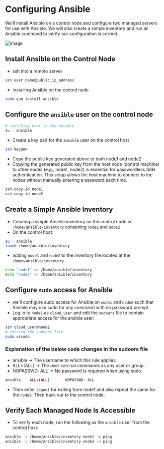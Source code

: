 # Configuring Ansible
We'll install Ansible on a control node and configure two managed servers for use with Ansible. We will also create a simple inventory and run an Ansible command to verify our configuration is correct.

![image](https://github.com/user-attachments/assets/5390db05-3989-4859-9ab8-b8925526900a)

## Install Ansible on the Control Node
- ssh into a remote server
```bash
ssh user_name@public_ip_address
```
- Installing Ansible on the control node
```bash
sudo yum install ansible
```
## Configure the ```ansible``` user on the control node
```bash
# switching user to the ansible
su - ansible
```
- Create a key pair for the ```ansible``` user on the control host
```bash
ssh keygen
```
- Copy the public key generated above to both node1 and node2
- Copying the generated public key from the host node (control machine) to other nodes (e.g., node1, node2)   is essential for passwordless SSH authentication. This setup allows the host machine to connect to the      nodes without manually entering a password each time.
```bash
ssh-copy-id node1
ssh-copy-id node2
```
## Create a Simple Ansible Inventory
- Creating a simple Ansible inventory on the control node in ```/home/ansible/inventory``` containing ```node1``` and ```node2```
- On the control host:
```bash
su - ansible
touch /home/ansible/inventory
```
- adding ```node1``` and ```node2``` to the inventory file located at the ```/home/ansible/inventory```
```bash
echo "node1" >> /home/ansible/inventory
echo "node2" >> /home/ansible/inventory
```
## Configure ```sudo``` access for Ansible
- we'll configure sudo access for Ansible on ```node1``` and ```node2``` such that Ansible may use sudo for any command with no password prompt.
- Log in to ```node1``` as ```cloud_user``` and edit the ```sudoers``` file to contain appropriate access for the ansible user:
```bash
ssh cloud_user@node1
# editing the sudoers file
sudo visudo
```
### Explanation of the below code changes in the sudoers file
- ansible → The username to which this rule applies.
- ALL=(ALL) → The user can run commands as any user or group.
- NOPASSWD: ALL → No password is required when using sudo
```bash
ansible    ALL=(ALL)       NOPASSWD: ALL
```
- Then enter ```logout``` for exiting from node1 and also repeat the same for the ```node2```. Then back out to the control node.
## Verify Each Managed Node Is Accessible
- To verify each node, run the following as the ```ansible``` user from the control host:
 ```bash
ansible -i /home/ansible/inventory node1 -m ping
ansible -i /home/ansible/inventory node2 -m ping
```
